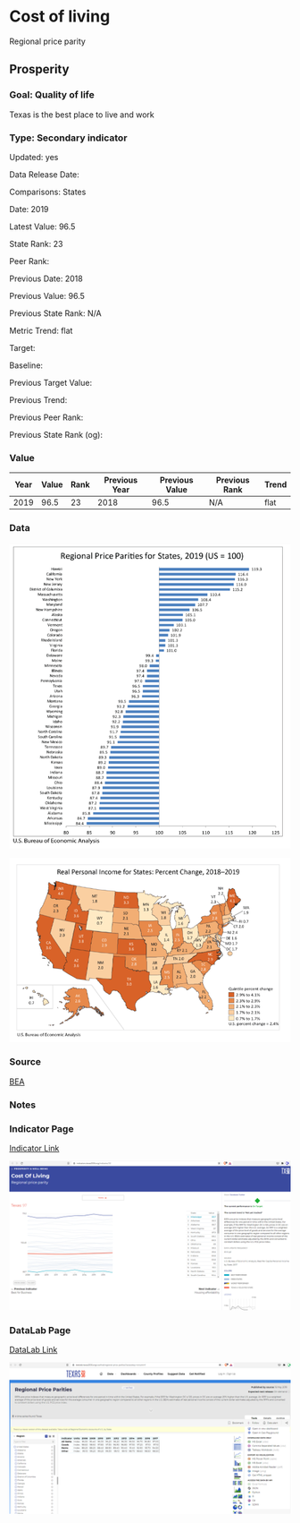 # Cost of living

Regional price parity

## Prosperity

### Goal: Quality of life

Texas is the best place to live and work

### Type: Secondary indicator

Updated: yes

Data Release Date: 


Comparisons: States

Date: 2019

Latest Value: 96.5 

State Rank: 23

Peer Rank: 

Previous Date: 2018

Previous Value: 96.5

Previous State Rank: N/A

Metric Trend: flat

Target: 

Baseline: 

Previous Target Value: 

Previous Trend: 

Previous Peer Rank: 

Previous State Rank (og): 

### Value

| Year |  Value      | Rank     | Previous Year   | Previous Value | Previous Rank | Trend | 
| ----------- | ----------- | ----------- | ----------- | ----------- | ----------- | -----------|
|    2019     |    96.5     | 23          |    2018     |    96.5     | N/A         | flat       | 

### Data

![sdfd](./data_rpp.PNG)

![csd](./data_rpp2.PNG)


### Source

[BEA](https://www.bea.gov/news/2020/real-personal-income-state-and-metropolitan-area-2019)

### Notes



### Indicator Page

[Indicator Link](https://indicators.texas2036.org/indicator/32)

![dd](./indicator_rpp.PNG)



### DataLab Page

[DataLab Link](https://datalab.texas2036.org/uzafrsd/regional-price-parities?accesskey=ronummf)


![sdcd](./datalab_rpp.PNG)

